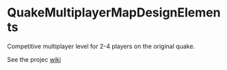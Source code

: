 # QuakeMultiplayerMapDesignElements
Competitive multiplayer level for 2-4 players on the original quake. 

See the projec [wiki](https://github.com/DarthLillith/QuakeDesignElements/wiki)
